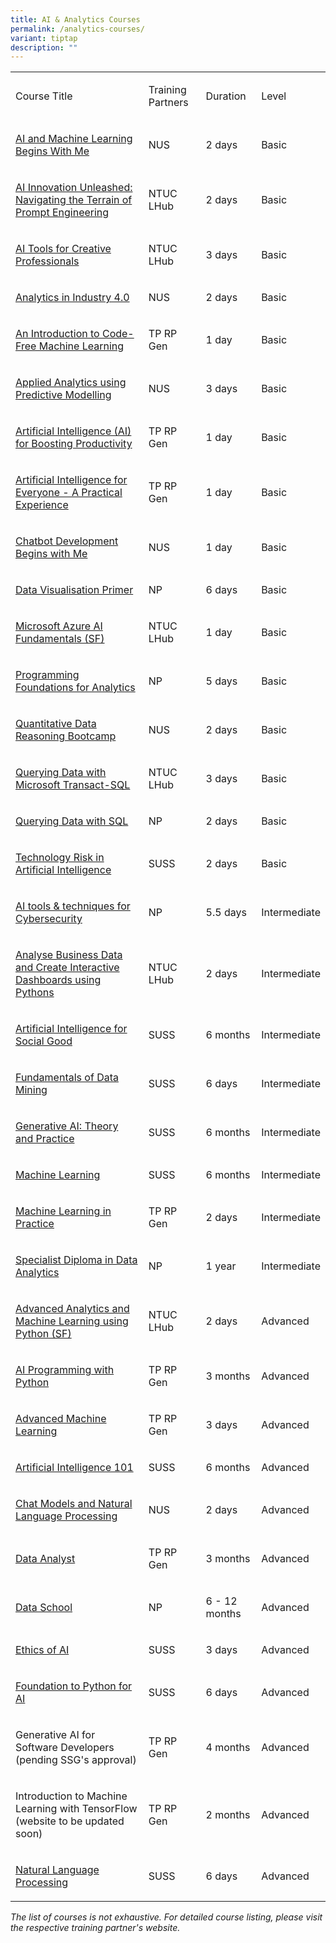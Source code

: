 ```yaml
---
title: AI & Analytics Courses
permalink: /analytics-courses/
variant: tiptap
description: ""
---
```

<table style="minWidth: 100px">
<colgroup>
<col>
<col>
<col>
<col>
</colgroup>
<tbody>
<tr>
<td rowspan="1" colspan="1">
<p>Course Title</p>
</td>
<td rowspan="1" colspan="1">
<p>Training Partners</p>
</td>
<td rowspan="1" colspan="1">
<p>Duration</p>
</td>
<td rowspan="1" colspan="1">
<p>Level</p>
</td>
</tr>
<tr>
<td rowspan="1" colspan="1">
<p><a href="https://inetapps.nus.edu.sg/SACS/LifeLongLearning/CourseDetails/COM-AIAMLBWM_TGS-2020506039/" rel="noopener noreferrer nofollow" target="_blank">AI and Machine Learning Begins With Me</a>
</p>
</td>
<td rowspan="1" colspan="1">
<p>NUS</p>
</td>
<td rowspan="1" colspan="1">
<p>2 days</p>
</td>
<td rowspan="1" colspan="1">
<p>Basic</p>
</td>
</tr>
<tr>
<td rowspan="1" colspan="1">
<p><a href="https://www.ntuclearninghub.com/en-gb/-/course/ai-innovation-unleashed-navigating-the-terrain-of-prompt-engineering" rel="noopener noreferrer nofollow" target="_blank">AI Innovation Unleashed: Navigating the Terrain of Prompt Engineering</a>
</p>
</td>
<td rowspan="1" colspan="1">
<p>NTUC LHub</p>
</td>
<td rowspan="1" colspan="1">
<p>2 days</p>
</td>
<td rowspan="1" colspan="1">
<p>Basic</p>
</td>
</tr>
<tr>
<td rowspan="1" colspan="1">
<p><a href="https://www.ntuclearninghub.com/en-gb/-/course/ai-tools-for-creative-professionals" rel="noopener noreferrer nofollow" target="_blank">AI Tools for Creative Professionals</a>
</p>
</td>
<td rowspan="1" colspan="1">
<p>NTUC LHub</p>
</td>
<td rowspan="1" colspan="1">
<p>3 days</p>
</td>
<td rowspan="1" colspan="1">
<p>Basic</p>
</td>
</tr>
<tr>
<td rowspan="1" colspan="1">
<p><a href="https://inetapps.nus.edu.sg/SACS/LifeLongLearning/CourseDetails/FOS-AII4.0_TGS-2020513209/" rel="noopener noreferrer nofollow" target="_blank">Analytics in Industry 4.0</a>
</p>
</td>
<td rowspan="1" colspan="1">
<p>NUS</p>
</td>
<td rowspan="1" colspan="1">
<p>2 days</p>
</td>
<td rowspan="1" colspan="1">
<p>Basic</p>
</td>
</tr>
<tr>
<td rowspan="1" colspan="1">
<p><a href="https://stms.polite.edu.sg/student/ihlcourse/detail/c0f46cd1-33da-4e25-af30-f10fbc93763c" rel="noopener noreferrer nofollow" target="_blank">An Introduction to Code-Free Machine Learning</a>
</p>
</td>
<td rowspan="1" colspan="1">
<p>TP RP Gen</p>
</td>
<td rowspan="1" colspan="1">
<p>1 day</p>
</td>
<td rowspan="1" colspan="1">
<p>Basic</p>
</td>
</tr>
<tr>
<td rowspan="1" colspan="1">
<p><a href="https://inetapps.nus.edu.sg/SACS/LifeLongLearning/CourseDetails/COM-AAPM_TGS-2019507053/" rel="noopener noreferrer nofollow" target="_blank">Applied Analytics using Predictive Modelling</a>
</p>
</td>
<td rowspan="1" colspan="1">
<p>NUS</p>
</td>
<td rowspan="1" colspan="1">
<p>3 days</p>
</td>
<td rowspan="1" colspan="1">
<p>Basic</p>
</td>
</tr>
<tr>
<td rowspan="1" colspan="1">
<p><a href="https://stms.polite.edu.sg/student/ihlcourse/detail/e571be8c-78af-4fe4-b494-eac31ff793b0" rel="noopener noreferrer nofollow" target="_blank">Artificial Intelligence (AI) for Boosting Productivity</a>
</p>
</td>
<td rowspan="1" colspan="1">
<p>TP RP Gen</p>
</td>
<td rowspan="1" colspan="1">
<p>1 day</p>
</td>
<td rowspan="1" colspan="1">
<p>Basic</p>
</td>
</tr>
<tr>
<td rowspan="1" colspan="1">
<p><a href="https://stms.polite.edu.sg/student/ihlcourse/detail/524fc635-9d2d-47e6-82a5-dbf84ba002c1" rel="noopener noreferrer nofollow" target="_blank">Artificial Intelligence for Everyone - A Practical Experience</a>
</p>
</td>
<td rowspan="1" colspan="1">
<p>TP RP Gen</p>
</td>
<td rowspan="1" colspan="1">
<p>1 day</p>
</td>
<td rowspan="1" colspan="1">
<p>Basic</p>
</td>
</tr>
<tr>
<td rowspan="1" colspan="1">
<p><a href="https://ace.nus.edu.sg/course/chatbot-development-begins-with-me/" rel="noopener noreferrer nofollow" target="_blank">Chatbot Development Begins with Me</a>
</p>
</td>
<td rowspan="1" colspan="1">
<p>NUS</p>
</td>
<td rowspan="1" colspan="1">
<p>1 day</p>
</td>
<td rowspan="1" colspan="1">
<p>Basic</p>
</td>
</tr>
<tr>
<td rowspan="1" colspan="1">
<p><a href="https://www.cet.np.edu.sg/courses/data-visualisation-primer-classroom-synchronous/" rel="noopener noreferrer nofollow" target="_blank">Data Visualisation Primer</a>
</p>
</td>
<td rowspan="1" colspan="1">
<p>NP</p>
</td>
<td rowspan="1" colspan="1">
<p>6 days</p>
</td>
<td rowspan="1" colspan="1">
<p>Basic</p>
</td>
</tr>
<tr>
<td rowspan="1" colspan="1">
<p><a href="https://www.ntuclearninghub.com/en-gb/-/course/microsoft-azure-ai-fundamentals-sf" rel="noopener noreferrer nofollow" target="_blank">Microsoft Azure AI Fundamentals (SF)</a>
</p>
</td>
<td rowspan="1" colspan="1">
<p>NTUC LHub</p>
</td>
<td rowspan="1" colspan="1">
<p>1 day</p>
</td>
<td rowspan="1" colspan="1">
<p>Basic</p>
</td>
</tr>
<tr>
<td rowspan="1" colspan="1">
<p><a href="https://www.cet.np.edu.sg/courses/programming-foundations-for-analytics-classroom-synchronous/" rel="noopener noreferrer nofollow" target="_blank">Programming Foundations for Analytics</a>
</p>
</td>
<td rowspan="1" colspan="1">
<p>NP</p>
</td>
<td rowspan="1" colspan="1">
<p>5 days</p>
</td>
<td rowspan="1" colspan="1">
<p>Basic</p>
</td>
</tr>
<tr>
<td rowspan="1" colspan="1">
<p><a href="https://inetapps.nus.edu.sg/SACS/LifeLongLearning/CourseDetails/FOS-QDRB_TGS-2020513884/" rel="noopener noreferrer nofollow" target="_blank">Quantitative Data Reasoning Bootcamp</a>
</p>
</td>
<td rowspan="1" colspan="1">
<p>NUS</p>
</td>
<td rowspan="1" colspan="1">
<p>2 days</p>
</td>
<td rowspan="1" colspan="1">
<p>Basic</p>
</td>
</tr>
<tr>
<td rowspan="1" colspan="1">
<p><a href="https://www.ntuclearninghub.com/en-gb/-/course/querying-data-with-microsoft-transact-sql-sf" rel="noopener noreferrer nofollow" target="_blank">Querying Data with Microsoft Transact-SQL</a>
</p>
</td>
<td rowspan="1" colspan="1">
<p>NTUC LHub</p>
</td>
<td rowspan="1" colspan="1">
<p>3 days</p>
</td>
<td rowspan="1" colspan="1">
<p>Basic</p>
</td>
</tr>
<tr>
<td rowspan="1" colspan="1">
<p><a href="https://www.cet.np.edu.sg/courses/querying-data-with-sql/" rel="noopener noreferrer nofollow" target="_blank">Querying Data with SQL</a>
</p>
</td>
<td rowspan="1" colspan="1">
<p>NP</p>
</td>
<td rowspan="1" colspan="1">
<p>2 days</p>
</td>
<td rowspan="1" colspan="1">
<p>Basic</p>
</td>
</tr>
<tr>
<td rowspan="1" colspan="1">
<p><a href="https://www.myskillsfuture.gov.sg/content/portal/en/training-exchange/course-directory/course-detail.html?courseReferenceNumber=TGS-2024042289" rel="noopener noreferrer nofollow" target="_blank">Technology Risk in Artificial Intelligence</a>
</p>
</td>
<td rowspan="1" colspan="1">
<p>SUSS</p>
</td>
<td rowspan="1" colspan="1">
<p>2 days</p>
</td>
<td rowspan="1" colspan="1">
<p>Basic</p>
</td>
</tr>
<tr>
<td rowspan="1" colspan="1">
<p><a href="https://www.myskillsfuture.gov.sg/content/portal/en/training-exchange/course-directory/course-detail.html?courseReferenceNumber=TGS-2024041440" rel="noopener noreferrer nofollow" target="_blank">AI tools &amp; techniques for Cybersecurity</a>
</p>
</td>
<td rowspan="1" colspan="1">
<p>NP</p>
</td>
<td rowspan="1" colspan="1">
<p>5.5 days</p>
</td>
<td rowspan="1" colspan="1">
<p>Intermediate</p>
</td>
</tr>
<tr>
<td rowspan="1" colspan="1">
<p><a href="https://www.ntuclearninghub.com/en-gb/-/course/analyse-business-data-and-create-interactive-dashboards-using-python-sf" rel="noopener noreferrer nofollow" target="_blank">Analyse Business Data and Create Interactive Dashboards using Pythons</a>
</p>
</td>
<td rowspan="1" colspan="1">
<p>NTUC LHub</p>
</td>
<td rowspan="1" colspan="1">
<p>2 days</p>
</td>
<td rowspan="1" colspan="1">
<p>Intermediate</p>
</td>
</tr>
<tr>
<td rowspan="1" colspan="1">
<p><a href="https://www.suss.edu.sg/courses/detail/bus375" rel="noopener noreferrer nofollow" target="_blank">Artificial Intelligence for Social Good</a>
</p>
</td>
<td rowspan="1" colspan="1">
<p>SUSS</p>
</td>
<td rowspan="1" colspan="1">
<p>6 months</p>
</td>
<td rowspan="1" colspan="1">
<p>Intermediate</p>
</td>
</tr>
<tr>
<td rowspan="1" colspan="1">
<p><a href="https://www.myskillsfuture.gov.sg/content/portal/en/training-exchange/course-directory/course-detail.html?courseReferenceNumber=TGS-2023037338" rel="noopener noreferrer nofollow" target="_blank">Fundamentals of Data Mining</a>
</p>
</td>
<td rowspan="1" colspan="1">
<p>SUSS</p>
</td>
<td rowspan="1" colspan="1">
<p>6 days</p>
</td>
<td rowspan="1" colspan="1">
<p>Intermediate</p>
</td>
</tr>
<tr>
<td rowspan="1" colspan="1">
<p><a href="https://www.suss.edu.sg/courses/detail/ict302" rel="noopener noreferrer nofollow" target="_blank">Generative AI: Theory and Practice</a>
</p>
</td>
<td rowspan="1" colspan="1">
<p>SUSS</p>
</td>
<td rowspan="1" colspan="1">
<p>6 months</p>
</td>
<td rowspan="1" colspan="1">
<p>Intermediate</p>
</td>
</tr>
<tr>
<td rowspan="1" colspan="1">
<p><a href="https://www.suss.edu.sg/courses/detail/eng335" rel="noopener noreferrer nofollow" target="_blank">Machine Learning</a>
</p>
</td>
<td rowspan="1" colspan="1">
<p>SUSS</p>
</td>
<td rowspan="1" colspan="1">
<p>6 months</p>
</td>
<td rowspan="1" colspan="1">
<p>Intermediate</p>
</td>
</tr>
<tr>
<td rowspan="1" colspan="1">
<p><a href="https://www.tp.edu.sg/schools-and-courses/adult-learners/all-courses/skillsfuture-series/machine-learning-in-practice.html" rel="noopener noreferrer nofollow" target="_blank">Machine Learning in Practice</a>
</p>
</td>
<td rowspan="1" colspan="1">
<p>TP RP Gen</p>
</td>
<td rowspan="1" colspan="1">
<p>2 days</p>
</td>
<td rowspan="1" colspan="1">
<p>Intermediate</p>
</td>
</tr>
<tr>
<td rowspan="1" colspan="1">
<p><a href="https://www.cet.np.edu.sg/courses/specialist-diploma-in-data-analytics/" rel="noopener noreferrer nofollow" target="_blank">Specialist Diploma in Data Analytics</a>
</p>
</td>
<td rowspan="1" colspan="1">
<p>NP</p>
</td>
<td rowspan="1" colspan="1">
<p>1 year</p>
</td>
<td rowspan="1" colspan="1">
<p>Intermediate</p>
</td>
</tr>
<tr>
<td rowspan="1" colspan="1">
<p><a href="https://www.ntuclearninghub.com/en-gb/-/course/advanced-analytics-and-machine-learning-using-python-sf" rel="noopener noreferrer nofollow" target="_blank">Advanced Analytics and Machine Learning using Python (SF)</a>
</p>
</td>
<td rowspan="1" colspan="1">
<p>NTUC LHub</p>
</td>
<td rowspan="1" colspan="1">
<p>2 days</p>
</td>
<td rowspan="1" colspan="1">
<p>Advanced</p>
</td>
</tr>
<tr>
<td rowspan="1" colspan="1">
<p><a href="https://www.tp.edu.sg/schools-and-courses/adult-learners/all-courses/online-learning/nanodegree-programme/ai-programming-with-python.html" rel="noopener noreferrer nofollow" target="_blank">AI Programming with Python</a>
</p>
</td>
<td rowspan="1" colspan="1">
<p>TP RP Gen</p>
</td>
<td rowspan="1" colspan="1">
<p>3 months</p>
</td>
<td rowspan="1" colspan="1">
<p>Advanced</p>
</td>
</tr>
<tr>
<td rowspan="1" colspan="1">
<p><a href="https://stms.polite.edu.sg/student/ihlcourse/detail/0477ce6f-ed8c-4415-953b-92d22a3cc0b5" rel="noopener noreferrer nofollow" target="_blank">Advanced Machine Learning</a>
</p>
</td>
<td rowspan="1" colspan="1">
<p>TP RP Gen</p>
</td>
<td rowspan="1" colspan="1">
<p>3 days</p>
</td>
<td rowspan="1" colspan="1">
<p>Advanced</p>
</td>
</tr>
<tr>
<td rowspan="1" colspan="1">
<p><a href="https://www.suss.edu.sg/courses/detail/ait503?urlname=graduate-diploma-in-artificial-intelligence-of-things" rel="noopener noreferrer nofollow" target="_blank">Artificial Intelligence 101</a>
</p>
</td>
<td rowspan="1" colspan="1">
<p>SUSS</p>
</td>
<td rowspan="1" colspan="1">
<p>6 months</p>
</td>
<td rowspan="1" colspan="1">
<p>Advanced</p>
</td>
</tr>
<tr>
<td rowspan="1" colspan="1">
<p><a href="https://ace.nus.edu.sg/course/chat-models-and-natural-language-processing/" rel="noopener noreferrer nofollow" target="_blank">Chat Models and Natural Language Processing</a>
</p>
</td>
<td rowspan="1" colspan="1">
<p>NUS</p>
</td>
<td rowspan="1" colspan="1">
<p>2 days</p>
</td>
<td rowspan="1" colspan="1">
<p>Advanced</p>
</td>
</tr>
<tr>
<td rowspan="1" colspan="1">
<p><a href="https://www.tp.edu.sg/schools-and-courses/adult-learners/all-courses/online-learning/nanodegree-programme/data-analyst.html" rel="noopener noreferrer nofollow" target="_blank">Data Analyst</a>
</p>
</td>
<td rowspan="1" colspan="1">
<p>TP RP Gen</p>
</td>
<td rowspan="1" colspan="1">
<p>3 months</p>
</td>
<td rowspan="1" colspan="1">
<p>Advanced</p>
</td>
</tr>
<tr>
<td rowspan="1" colspan="1">
<p><a href="" rel="noopener noreferrer nofollow" target="_blank">Data School</a>
</p>
</td>
<td rowspan="1" colspan="1">
<p>NP</p>
</td>
<td rowspan="1" colspan="1">
<p>6 - 12 months</p>
</td>
<td rowspan="1" colspan="1">
<p>Advanced</p>
</td>
</tr>
<tr>
<td rowspan="1" colspan="1">
<p><a href="https://www.suss.edu.sg/courses/detail/aib502" rel="noopener noreferrer nofollow" target="_blank">Ethics of AI</a>
</p>
</td>
<td rowspan="1" colspan="1">
<p>SUSS</p>
</td>
<td rowspan="1" colspan="1">
<p>3 days</p>
</td>
<td rowspan="1" colspan="1">
<p>Advanced</p>
</td>
</tr>
<tr>
<td rowspan="1" colspan="1">
<p><a href="https://www.suss.edu.sg/courses/detail/aib503" rel="noopener noreferrer nofollow" target="_blank">Foundation to Python for AI</a>
</p>
</td>
<td rowspan="1" colspan="1">
<p>SUSS</p>
</td>
<td rowspan="1" colspan="1">
<p>6 days</p>
</td>
<td rowspan="1" colspan="1">
<p>Advanced</p>
</td>
</tr>
<tr>
<td rowspan="1" colspan="1">
<p>Generative AI for Software Developers (pending SSG's approval)</p>
</td>
<td rowspan="1" colspan="1">
<p>TP RP Gen</p>
</td>
<td rowspan="1" colspan="1">
<p>4 months</p>
</td>
<td rowspan="1" colspan="1">
<p>Advanced</p>
</td>
</tr>
<tr>
<td rowspan="1" colspan="1">
<p>Introduction to Machine Learning with TensorFlow (website to be updated
soon)</p>
</td>
<td rowspan="1" colspan="1">
<p>TP RP Gen</p>
</td>
<td rowspan="1" colspan="1">
<p>2 months</p>
</td>
<td rowspan="1" colspan="1">
<p>Advanced</p>
</td>
</tr>
<tr>
<td rowspan="1" colspan="1">
<p><a href="https://www.suss.edu.sg/courses/detail/AIB551" rel="noopener noreferrer nofollow" target="_blank">Natural Language Processing</a>
</p>
</td>
<td rowspan="1" colspan="1">
<p>SUSS</p>
</td>
<td rowspan="1" colspan="1">
<p>6 days</p>
</td>
<td rowspan="1" colspan="1">
<p>Advanced</p>
</td>
</tr>
</tbody>
</table>
<p><em>The list of courses is not exhaustive. For detailed course listing, please visit the respective training partner's website.</em>
</p>